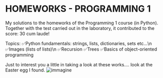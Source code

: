 # HOMEWORKS - PROGRAMMING 1
My solutions to the homeworks of the Programming 1 course (in Python). Together with the test carried out in the laboratory, it contributed to the score: 30 cum laude!

Topics:
✅Python fundamentals: strings, lists, dictionaries, sets etc...\n
✅Images (lists of lists)\n
✅Recursion
✅Trees 
✅Basics of object-oriented programming

Just to interest you a little in taking a look at these works.... look at the Easter egg I found.
![immagine](https://github.com/matteoprogramming/homeworks_programming_1/assets/148125922/be1a1027-9c39-4f19-90d0-4d97902cc8cf)


